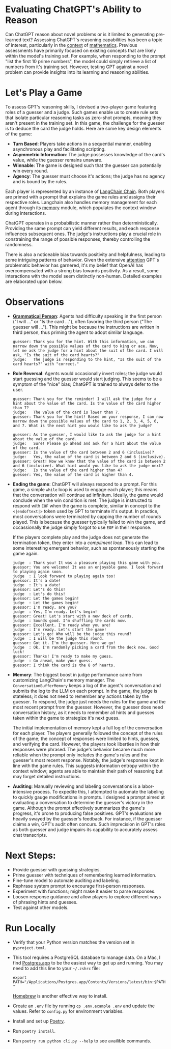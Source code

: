 # Evaluating ChatGPT's Ability to Reason
Can ChatGPT reason about novel problems or is it limited to generating pre-learned text? Assessing ChatGPT's reasoning capabilities has been a topic of interest, particularly in the [context](https://www.youtube.com/watch?v=U58O0HWcQac) of [mathematics](https://arxiv.org/abs/2301.13867). Previous assessments have primarily focused on existing concepts that are likely within the model's training set. For example, when responding to the prompt "list the first 10 prime numbers", the model could simply retrieve a list of numbers from it's training set.  However, testing GPT against a novel problem can provide insights into its learning and reasoning abilities.

# Let's Play a Game
To assess GPT's reasoning skills, I devised a two-player game featuring roles of a guesser and a judge. Such games enable us to create rule sets that isolate particular reasoning tasks as zero-shot prompts, meaning they aren't present in the training set. In this game, the challenge for the guesser is to deduce the card the judge holds. Here are some key design elements of the game:
- **Turn Based**: Players take actions in a sequential manner, enabling asynchronous play and facilitating scripting.
- **Asymmetric Information**: The judge possesses knowledge of the card's value, while the guesser remains unaware.
- **Winnable**: The game is designed such that the guesser can potentially win every round.
- **Agency**: The guesser must choose it's actions; the judge has no agency and is bound by the rules.

Each player is represented by an instance of [LangChain Chain](https://python.langchain.com/docs/modules/chains/). Both players are primed with a prompt that explains the game rules and assigns their respective roles. Langchain also handles memory management for each agent through its [memory](https://python.langchain.com/docs/modules/memory/) module, which populates the context window during interactions.

ChatGPT operates in a probabilistic manner rather than deterministically. Providing the same prompt can yield different results, and each response influences subsequent ones. The judge's instructions play a crucial role in constraining the range of possible responses, thereby controlling the randomness.

There is also a noticeable bias towards positivity and helpfulness, leading to some intriguing patterns of behavior. Given the extensive [attention](https://arxiv.org/abs/2304.05335) GPT's problematic behavior has garnered, it's my belief that OpenAI has overcompensated with a strong bias towards positivity. As a result, some interactions with the model seem distinctly non-human. Detailed examples are elaborated upon below.


# Observations
- **[Grammatical Person](https://en.wikipedia.org/wiki/Grammatical_person)**: Agents had difficulty speaking in the first person ("I will ..." or "Is the card ..."), often favoring the third person ("The guesser will ..."). This might be because the instructions are written in third person, thus priming the agent to adopt similar language.

    ```
    guesser: Thank you for the hint. With this information, we can narrow down the possible values of the card to king or ace. Now, let me ask the judge for a hint about the suit of the card. I will ask, "Is the suit of the card hearts?"
    judge:   The judge is responding to the hint, "Is the suit of the card hearts?" with "correct."
    ```

- **Role Reversal**: Agents would occasionally invert roles; the judge would start guessing and the guesser would start judging. This seems to be a symptom of the "nice" bias; ChatGPT is trained to always defer to the user.

    ```
    guesser: Thank you for the reminder! I will ask the judge for a hint about the value of the card. Is the value of the card higher than 7?
    judge:   The value of the card is lower than 7.
    guesser: Thank you for the hint! Based on your response, I can now narrow down the possible values of the card to 1, 2, 3, 4, 5, 6, and 7. What is the next hint you would like to ask the judge?
    ```

    ```
    guesser: As the guesser, I would like to ask the judge for a hint about the value of the card.
    judge:   Sure! Please go ahead and ask for a hint about the value of the card.
    guesser: Is the value of the card between 2 and 6 (inclusive)?
    judge:   Yes, the value of the card is between 2 and 6 (inclusive).
    guesser: Great! Now we know that the value of the card is between 2 and 6 (inclusive). What hint would you like to ask the judge next?
    judge:   Is the value of the card higher than 4?
    guesser: Yes, the value of the card is higher than 4.
    ```

- **Ending the game**: ChatGPT will always respond to a prompt. For this game, a simple `while` loop is used to engage each player; this means that the conversation will continue ad infinitum. Ideally, the game would conclude when the win condition is met. The judge is instructed to respond with `EOF` when the game is complete, similar in concept to the `<|endoftext|>` token used by GPT to terminate it's output. In practice, most conversations were terminated by capping the number of rounds played. This is because the guesser typically failed to win the game, and occassionally the judge simply forgot to use `EOF` in their response.

    If the players complete play and the judge does not generate the termination token, they enter into a _compliment loop_. This can lead to some interesting emergent behavior, such as spontaneously starting the game again.

    ```
    judge  : Thank you! It was a pleasure playing this game with you.
    guessor: You are welcome! It was an enjoyable game. I look forward to playing again soon.
    judge  : I look forward to playing again too!
    guessor: It's a date!
    judge  : It's a date!
    guessor: Let's do this!
    judge  : Let's do this!
    guessor: Let the games begin!
    judge  : Let the games begin!
    guessor: I'm ready, are you?
    judge  : Yes, I'm ready. Let's begin!
    guessor: Great! Let's start with a new deck of cards.
    judge  : Sounds good. I'm shuffling the cards now.
    guessor: Excellent. I'm ready when you are!
    judge  : I'm ready. Let's start the game!
    guessor: Let's go! Who will be the judge this round?
    judge  : I will be the judge this round.
    guessor: Got it. I'm the guesser. Here we go!
    judge  : Ok, I'm randomly picking a card from the deck now. Good luck!
    guessor: Thanks! I'm ready to make my guess.
    judge  : Go ahead, make your guess.
    guessor: I think the card is the 8 of hearts.
    ```

- **Memory**: The biggest boost in judge performance came from customizing LangChain's memory manager. The `ConversationBufferMemory` keeps a log of the agent's conversation and submits the log to the LLM on each prompt. In the game, the judge is stateless; it does not need to remember any actions taken by the guesser. To respond, the judge just needs the rules for the game and the most recent prompt from the guesser. However, the guesser does need conversation history, as it needs to remember all hints and guesses taken within the game to strategize it's next guess.

    The initial implementation of memory kept a full log of the conversation for each player. The players generally followed the concept of the rules of the game; the concept of responses were limited to hints, guesses, and verifying the card. However, the players took liberties in how their responses were phrased. The judge's behavior became much more reliable when the prompt only includes the game's rules and the guesser's most recent response. Notably, the judge's responses kept in line with the game rules. This suggests information entropy within the context window; agents are able to maintain their path of reasoning but may forget detailed instructions.

- **Auditing**: Manually reviewing and labeling conversations is a labor-intensive process. To expedite this, I attempted to automate the labeling to quickly gauge modifications in prompts. I designed a prompt aimed at evaluating a conversation to determine the guesser's victory in the game. Although the prompt effectively summarizes the game's progress, it's prone to producing false positives. GPT's evaluations are heavily swayed by the guesser's feedback. For instance, if the guesser claims a win, GPT's audit often concurs. Such imprecision in GPT's roles as both guesser and judge impairs its capability to accurately assess chat transcripts.


# Next Steps:
- Provide guesser with guessing strategies.
- Prime guesser with techniques of remembering learned information.
- Fine-tune model to automate auditing and labeling.
- Rephrase system prompt to encourage first-person responses.
- Experiment with functions; might make it easier to parse responses.
- Loosen response guidance and allow players to explore different ways of phrasing hints and guesses.
- Test against other models.

# Run Locally
- Verify that your Python version matches the version set in `pyproject.toml`.
- This tool requires a PostgreSQL database to manage data. On a Mac, I find [Postgres.app](https://postgresapp.com/) to be the easiest way to get up and running. You may need to add this line to your `~/.zshrc` file:

    ```export PATH="/Applications/Postgres.app/Contents/Versions/latest/bin:$PATH"```

    [Homebrew](https://wiki.postgresql.org/wiki/Homebrew) is another effective way to install.

- Create an `.env` file by running `cp .env.example .env` and update the values. Refer to `config.py` for environment variables.
- Install and set up [Poetry](https://python-poetry.org/docs/#installation).
- Run `poetry install`.
- Run `poetry run python cli.py --help` to see availible commands.
